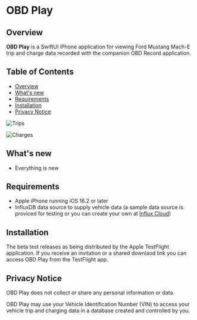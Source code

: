 #  OBD Play

<a id='overview'></a>
## Overview
**OBD Play** is a SwiftUI iPhone application for viewing Ford Mustang Mach-E trip and charge data recorded with the companion OBD Record application.

## Table of Contents
- [Overview](#overview)
- [What's new](#whats-new)
- [Requirements](#requirements)
- [Installation](#installation)
- [Privacy Notice](#privacy)

![Trips](https://github.com/sillygoose/obd-play/blob/images/images/Trips.png)


![Charges](https://github.com/sillygoose/obd-play/blob/images/images/Charges.png)

<a id='whats-new'></a>
## What's new
- Everything is new

<a id='requirements'></a>
## Requirements
- Apple iPhone running iOS 16.2 or later
- InfluxDB data source to supply vehicle data (a sample data source is proviced for testing or you can create your own at [Influx Cloud](https://cloud2.influxdata.com/signup))

<a id='installation'></a>
## Installation
The beta test releases as being distributed by the Apple TestFlight application.  If you receive an invitation or a shared downlaod link you can access OBD Play from the TestFlight app.

<a id='privacy'></a>
## Privacy Notice
OBD Play does not collect or share any personal information or data.

OBD Play may use your Vehicle Identification Number (VIN) to access your vehicle trip and charging data in a database created and controlled by you.

